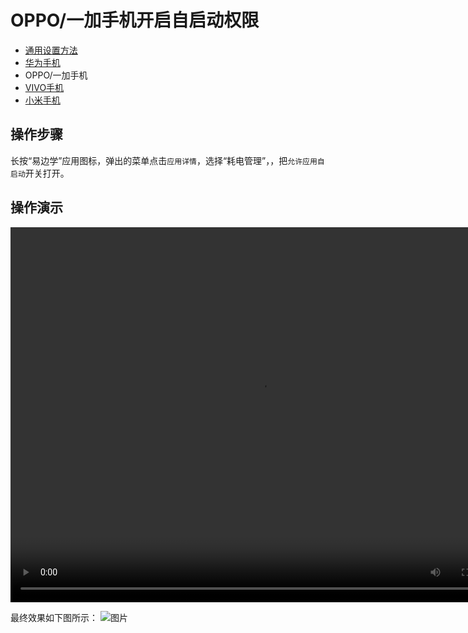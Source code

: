 # OPPO/一加手机开启自启动权限

- [通用设置方法](/guide/guard-config-autostart)
- [华为手机](/guide/guard/autostart-huawei)
- OPPO/一加手机
- [VIVO手机](/guide/guard/autostart-VIVO)
- [小米手机](/guide/guard/autostart-xiaomi)


## 操作步骤

长按“易边学”应用图标，弹出的菜单点击`应用详情`，选择“耗电管理”，，把`允许应用自启动`开关打开。

## 操作演示
<video src="/images/guard/guard_oppo_oneplus.mp4" autoplay="true" controls="controls" width="800" height="600">
</video>

最终效果如下图所示：
![图片](/images/guard/guard_autostart_oppo.jpg)


